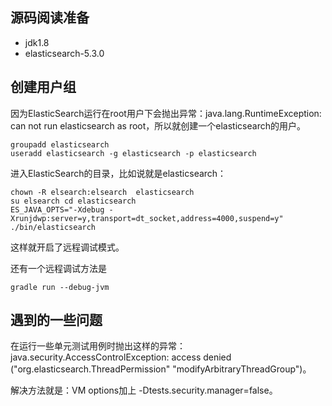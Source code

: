## 源码阅读准备

* jdk1.8
* elasticsearch-5.3.0

## 创建用户组

因为ElasticSearch运行在root用户下会抛出异常：java.lang.RuntimeException: can not run elasticsearch as root，所以就创建一个elasticsearch的用户。

    groupadd elasticsearch
    useradd elasticsearch -g elasticsearch -p elasticsearch

进入ElasticSearch的目录，比如说就是elasticsearch：

    chown -R elsearch:elsearch  elasticsearch
    su elsearch cd elasticsearch
    ES_JAVA_OPTS="-Xdebug -Xrunjdwp:server=y,transport=dt_socket,address=4000,suspend=y" ./bin/elasticsearch

这样就开启了远程调试模式。

还有一个远程调试方法是

    gradle run --debug-jvm

## 遇到的一些问题

在运行一些单元测试用例时抛出这样的异常：java.security.AccessControlException: access denied ("org.elasticsearch.ThreadPermission" "modifyArbitraryThreadGroup")。

解决方法就是：VM options加上 -Dtests.security.manager=false。
